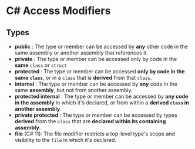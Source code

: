 # C# Access Modifiers

## Types
- **public** : The type or member can be accessed by __any__ other code in the same assembly or another assembly that references it.
- **private** :  The type or member can be accessed only by code in the __same__ `class` or `struct`
- **protected** : The type or member can be accessed __only by code in the same `class`__, or in a `class` that is __derived__ from that `class`.
- **internal** : The type or member can be accessed by __any__ code in the same __assembly__, but not from another assembly.
- **protected internal** : The type or member can be accessed by __any code in the assembly__ in which it's declared, or from within a __derived `class` in another assembly__.
- **private protected** : The type or member can be accessed by types __derived__ from the `class` that are __declared within its containing assembly__.
- **file** (C# 11): The file modifier restricts a top-level type's scope and visibility to the `file` in which it's declared.